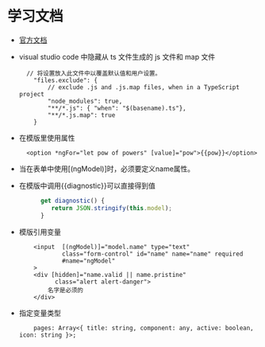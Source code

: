 # 学习文档
* [官方文档](https://angular.cn/)
* visual studio code 中隐藏从 ts 文件生成的 js 文件和 map 文件
    ```
      // 将设置放入此文件中以覆盖默认值和用户设置。
        "files.exclude": {
            // exclude .js and .js.map files, when in a TypeScript project
            "node_modules": true,
            "**/*.js": { "when": "$(basename).ts"},
            "**/*.js.map": true
        }
    ```

* 在模版里使用属性
    ```
      <option *ngFor="let pow of powers" [value]="pow">{{pow}}</option>
    ```
* 当在表单中使用[(ngModel)]时，必须要定义name属性。

* 在模版中调用{{diagnostic}}可以直接得到值
    ```javascript
          get diagnostic() {
             return JSON.stringify(this.model);
          }
    ```
* 模版引用变量
    ```
        <input  [(ngModel)]="model.name" type="text"
                class="form-control" id="name" name="name" required
                #name="ngModel"
        >
        <div [hidden]="name.valid || name.pristine"
              class="alert alert-danger">
            名字是必须的
        </div>
    ```
* 指定变量类型
    ```
        pages: Array<{ title: string, component: any, active: boolean, icon: string }>;
    ```
